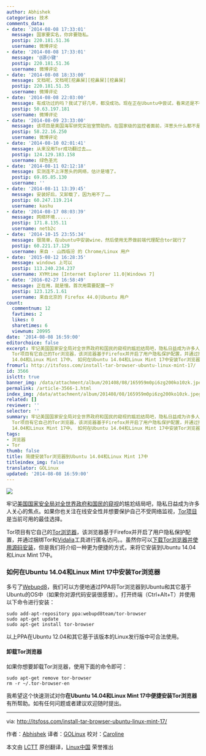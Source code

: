 ```yaml
---
author: Abhishek
categories: 技术
comments_data:
- date: '2014-08-08 17:33:01'
  message: 国家要实名，你非要隐私。
  postip: 220.181.51.36
  username: 微博评论
- date: '2014-08-08 17:33:01'
  message: '@源小键'
  postip: 220.181.51.36
  username: 微博评论
- date: '2014-08-08 18:33:00'
  message: 文档呢，文档呢[挖鼻屎][挖鼻屎][挖鼻屎]
  postip: 220.181.51.35
  username: 微博评论
- date: '2014-08-08 22:03:00'
  message: 有成功过的吗？我试了好几年，都没成功。现在正在Ubuntu中尝试，看来还是不行。
  postip: 50.63.197.181
  username: 微博评论
- date: '2014-08-09 23:33:00'
  message: 该项目是美国海军研究实验室赞助的。在国家级的监控者面前，洋葱头什么都不是。
  postip: 58.22.16.250
  username: 微博评论
- date: '2014-08-10 02:01:41'
  message: 从来没用Tor成功翻过去……
  postip: 124.129.183.158
  username: 绿色圣光
- date: '2014-08-11 02:12:18'
  message: 实测连不上洋葱头的网络，估计是墙了。
  postip: 69.85.85.130
  username: ''
- date: '2014-08-11 13:39:45'
  message: 安装好后，又卸载了，因为用不了……
  postip: 60.247.119.214
  username: kashu
- date: '2014-08-17 08:03:39'
  message: 网络环境......
  postip: 171.8.135.11
  username: netb2c
- date: '2014-10-15 23:55:34'
  message: 很简单，在ubuntu中安装wine，然后使用无界做前端代理配合tor就行了
  postip: 60.221.17.129
  username: 来自 - 山西临汾 的 Chrome/Linux 用户
- date: '2015-08-12 16:28:35'
  message: windows 上可以
  postip: 113.240.234.237
  username: XYMtime [Internet Explorer 11.0|Windows 7]
- date: '2016-02-27 16:58:49'
  message: 正在用，就是慢。首次用需要配置一下
  postip: 123.125.1.61
  username: 来自北京的 Firefox 44.0|Ubuntu 用户
count:
  commentnum: 12
  favtimes: 2
  likes: 0
  sharetimes: 6
  viewnum: 20995
date: '2014-08-08 16:59:00'
editorchoice: false
excerpt: 牢记美国国家安全局对全世界政府和国民的窥视的尴尬结局吧，隐私日益成为许多人关心的焦点。如果你也关注在线安全性并想要保护自己不受网络监视，Tor项目是当前可用的最佳选择。
  Tor项目有它自己的Tor浏览器，该浏览器基于Firefox并开启了用户隐私保护配置，并通过捆绑Tor和Vidalia工具进行匿名访问。。虽然你可以下载Tor浏览器并使用源码安装，但是我们将介绍一种更为便捷的方式，来将它安装到Ubuntu
  14.04和Linux Mint 17中。 如何在Ubuntu 14.04和Linux Mint 17中安装Tor浏览器 多亏了Webupd8，我们可以方便地通过PPA将Tor浏览器到Ubun
fromurl: http://itsfoss.com/install-tar-browser-ubuntu-linux-mint-17/
id: 3566
islctt: true
banner_img: /data/attachment/album/201408/08/165959m0pi6zg200ko10zk.jpeg
permalink: /article-3566-1.html
index_img: /data/attachment/album/201408/08/165959m0pi6zg200ko10zk.jpeg.thumb.jpg
related: []
reviewer: ''
selector: ''
summary: 牢记美国国家安全局对全世界政府和国民的窥视的尴尬结局吧，隐私日益成为许多人关心的焦点。如果你也关注在线安全性并想要保护自己不受网络监视，Tor项目是当前可用的最佳选择。
  Tor项目有它自己的Tor浏览器，该浏览器基于Firefox并开启了用户隐私保护配置，并通过捆绑Tor和Vidalia工具进行匿名访问。。虽然你可以下载Tor浏览器并使用源码安装，但是我们将介绍一种更为便捷的方式，来将它安装到Ubuntu
  14.04和Linux Mint 17中。 如何在Ubuntu 14.04和Linux Mint 17中安装Tor浏览器 多亏了Webupd8，我们可以方便地通过PPA将Tor浏览器到Ubun
tags:
- 浏览器
- Tor
thumb: false
title: 简捷安装Tor浏览器到Ubuntu 14.04和Linux Mint 17中
titleindex_img: false
translator: GOLinux
updated: '2014-08-08 16:59:00'
---
```


[![](https://camo.githubusercontent.com/a5aa027d4404b9108e859074a3374784c770e109/687474703a2f2f697473666f73732e697473666f73732e6e6574646e612d63646e2e636f6d2f77702d636f6e74656e742f75706c6f6164732f323031342f30372f546f725f42726f777365725f5562756e74752e6a706567)](https://camo.githubusercontent.com/a5aa027d4404b9108e859074a3374784c770e109/687474703a2f2f697473666f73732e697473666f73732e6e6574646e612d63646e2e636f6d2f77702d636f6e74656e742f75706c6f6164732f323031342f30372f546f725f42726f777365725f5562756e74752e6a706567)


牢记[美国国家安全局对全世界政府和国民的窥视](http://projects.propublica.org/nsa-grid/)的尴尬结局吧，隐私日益成为许多人关心的焦点。如果你也关注在线安全性并想要保护自己不受网络监视，[Tor项目](https://www.torproject.org/)是当前可用的最佳选择。


Tor项目有它自己的[Tor浏览器](https://www.torproject.org/projects/torbrowser.html.en)，该浏览器基于Firefox并开启了用户隐私保护配置，并通过捆绑Tor和[Vidalia](https://www.torproject.org/projects/vidalia.html.en)工具进行匿名访问。。虽然你可以[下载Tor浏览器并使用源码安装](https://www.torproject.org/projects/torbrowser.html.en#linux)，但是我们将介绍一种更为便捷的方式，来将它安装到Ubuntu 14.04和Linux Mint 17中。


### 如何在Ubuntu 14.04和Linux Mint 17中安装Tor浏览器


多亏了[Webupd8](http://www.webupd8.org/)，我们可以方便地通过PPA将Tor浏览器到Ubuntu和其它基于Ubuntu的OS中（如果你对源代码安装很感冒）。打开终端（Ctrl+Alt+T）并使用以下命令进行安装：



```
sudo add-apt-repository ppa:webupd8team/tor-browser
sudo apt-get update
sudo apt-get install tor-browser

```

以上PPA在Ubuntu 12.04和其它基于该版本的Linux发行版中可合法使用。


#### 卸载Tor浏览器


如果你想要卸载Tor浏览器，使用下面的命令即可：



```
sudo apt-get remove tor-browser
rm -r ~/.tor-browser-en

```

我希望这个快速测试对你**在Ubuntu 14.04和Linux Mint 17中便捷安装Tor浏览器**有所帮助。如有任何问题或者建议欢迎随时提出。




---


via: <http://itsfoss.com/install-tar-browser-ubuntu-linux-mint-17/>


作者：[Abhishek](http://itsfoss.com/author/Abhishek/) 译者：[GOLinux](https://github.com/GOLinux) 校对：[Caroline](https://github.com/carolinewuyan)


本文由 [LCTT](https://github.com/LCTT/TranslateProject) 原创翻译，[Linux中国](http://linux.cn/) 荣誉推出